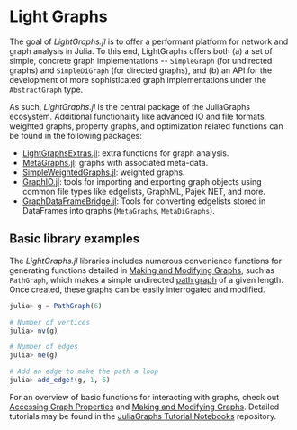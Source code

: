 # Light Graphs

The goal of *LightGraphs.jl* is to offer a performant platform for network and graph analysis in Julia. To this end, LightGraphs offers both (a) a set of simple, concrete graph implementations -- `SimpleGraph` (for undirected graphs) and `SimpleDiGraph` (for directed graphs), and (b) an API for the development of more sophisticated graph implementations under the `AbstractGraph` type.

As such, *LightGraphs.jl* is the central package of the JuliaGraphs ecosystem. Additional functionality like advanced IO and file formats, weighted graphs, property graphs, and optimization related functions can be found in the following packages:
  * [LightGraphsExtras.jl](https://github.com/JuliaGraphs/LightGraphsExtras.jl): extra functions for graph analysis.
  * [MetaGraphs.jl](https://github.com/JuliaGraphs/MetaGraphs.jl): graphs with associated meta-data.
  * [SimpleWeightedGraphs.jl](https://github.com/JuliaGraphs/SimpleWeightedGraphs.jl): weighted graphs.
  * [GraphIO.jl](https://github.com/JuliaGraphs/GraphIO.jl): tools for importing and exporting graph objects using common file types like edgelists, GraphML, Pajek NET, and more.
  * [GraphDataFrameBridge.jl](https://github.com/JuliaGraphs/GraphDataFrameBridge.jl): Tools for
  converting edgelists stored in DataFrames into graphs (`MetaGraphs`, `MetaDiGraphs`).


## Basic library examples

The *LightGraphs.jl* libraries includes numerous convenience functions for generating functions detailed in [Making and Modifying Graphs](@ref), such as `PathGraph`, which makes a simple undirected [path graph](https://en.wikipedia.org/wiki/Path_graph) of a given length. Once created, these graphs can be easily interrogated and modified.

```julia
julia> g = PathGraph(6)

# Number of vertices
julia> nv(g)

# Number of edges
julia> ne(g)

# Add an edge to make the path a loop
julia> add_edge!(g, 1, 6)
```

For an overview of basic functions for interacting with graphs, check out [Accessing Graph Properties](@ref) and [Making and Modifying Graphs](@ref). Detailed tutorials may be found in the [JuliaGraphs Tutorial Notebooks](https://github.com/JuliaGraphs/JuliaGraphsTutorials) repository.

